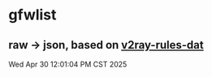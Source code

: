 # gfwlist
## raw -> json, based on [v2ray-rules-dat](https://github.com/Loyalsoldier/v2ray-rules-dat)
Wed Apr 30 12:01:04 PM CST 2025

